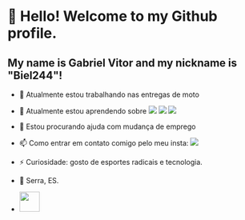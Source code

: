 # 👋 Hello! Welcome to my Github profile.
## My name is Gabriel Vitor and my nickname is "Biel244"!

- 🔭 Atualmente estou trabalhando nas entregas de moto
- 🌱 Atualmente estou aprendendo sobre <img src="https://cdn.jsdelivr.net/gh/devicons/devicon/icons/html5/html5-original-wordmark.svg" /> <img src="https://cdn.jsdelivr.net/gh/devicons/devicon/icons/css3/css3-original-wordmark.svg" /> 
            <img src="https://cdn.jsdelivr.net/gh/devicons/devicon/icons/javascript/javascript-original.svg" />
- 🤔 Estou procurando ajuda com mudança de emprego
- 📫 Como entrar em contato comigo pelo meu insta: <a href="https://instagram.com/gabriel_v160" target="_blank"><img loading="lazy" src="https://img.shields.io/badge/-Instagram-%23E4405F?style=for-the-badge&logo=instagram&logoColor=white" target="_blank"></a>
- ⚡ Curiosidade: gosto de esportes radicais e tecnologia.
- 📍 Serra, ES.

- <img src="https://cdn.jsdelivr.net/gh/devicons/devicon/icons/devicon/devicon-line.svg" width="40" height="40" />
